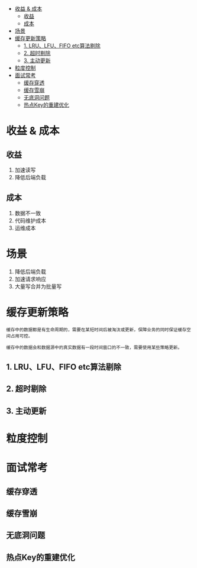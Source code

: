 
<!-- @import "[TOC]" {cmd="toc" depthFrom=1 depthTo=6 orderedList=false} -->

<!-- code_chunk_output -->

- [收益 & 成本](#收益--成本)
  - [收益](#收益)
  - [成本](#成本)
- [场景](#场景)
- [缓存更新策略](#缓存更新策略)
  - [1. LRU、LFU、FIFO etc算法剔除](#1-lrulfufifo-etc算法剔除)
  - [2. 超时剔除](#2-超时剔除)
  - [3. 主动更新](#3-主动更新)
- [粒度控制](#粒度控制)
- [面试常考](#面试常考)
  - [缓存穿透](#缓存穿透)
  - [缓存雪崩](#缓存雪崩)
  - [无底洞问题](#无底洞问题)
  - [热点Key的重建优化](#热点key的重建优化)

<!-- /code_chunk_output -->

# 收益 & 成本
## 收益
1. 加速读写
2. 降低后端负载
## 成本
1. 数据不一致
2. 代码维护成本
3. 运维成本
# 场景
1. 降低后端负载
2. 加速请求响应
3. 大量写合并为批量写
# 缓存更新策略
    缓存中的数据都是有生命周期的，需要在某短时间后被淘汰或更新，保障业务的同时保证缓存空间占用可控。
    
    缓存中的数据会和数据源中的真实数据有一段时间窗口的不一致，需要使用某些策略更新。

## 1. LRU、LFU、FIFO etc算法剔除
## 2. 超时剔除
## 3. 主动更新
# 粒度控制

# 面试常考
## 缓存穿透
## 缓存雪崩
## 无底洞问题
## 热点Key的重建优化
